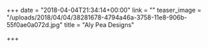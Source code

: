 +++
date = "2018-04-04T21:34:14+00:00"
link = ""
teaser_image = "/uploads/2018/04/04/38281678-4794a46a-3758-11e8-906b-55f0ae0a072d.jpg"
title = "Aly Pea Designs"

+++
